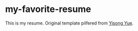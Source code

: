 my-favorite-resume
==================

This is my resume. 
Original template pilfered from [Yisong Yue](http://www.yisongyue.com/resume/).
